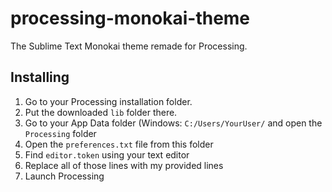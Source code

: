 # processing-monokai-theme

The Sublime Text Monokai theme remade for Processing.

## Installing

1. Go to your Processing installation folder.
2. Put the downloaded `lib` folder there.
3. Go to your App Data folder (Windows: `C:/Users/YourUser/` and open the `Processing` folder
4. Open the `preferences.txt` file from this folder
5. Find `editor.token` using your text editor
6. Replace all of those lines with my provided lines
7. Launch Processing
